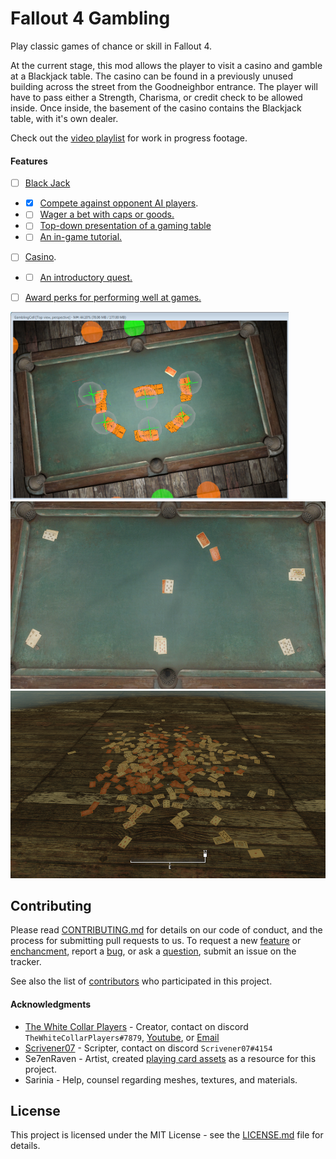 # Fallout 4 Gambling
Play classic games of chance or skill in Fallout 4.

At the current stage, this mod allows the player to visit a casino and gamble at a Blackjack table.
The casino can be found in a previously unused building across the street from the Goodneighbor entrance.
The player will have to pass either a Strength, Charisma, or credit check to be allowed inside.
Once inside, the basement of the casino contains the Blackjack table, with it's own dealer.

Check out the [video playlist](https://www.youtube.com/playlist?list=PLdEgiq4kaju0r1Zw4MTMmxLbc9ZQ1MOLJ) for work in progress footage.

#### Features
- [ ] [Black Jack](https://github.com/Scrivener07/FO4_Gambling/issues/13)
- - [x] [Compete against opponent AI players](https://github.com/Scrivener07/FO4_Gambling/issues/9).
- - [ ] [Wager a bet with caps or goods.](https://github.com/Scrivener07/FO4_Gambling/issues/6)
- - [ ] [Top-down presentation of a gaming table](https://github.com/Scrivener07/FO4_Gambling/issues/11)
- - [ ] [An in-game tutorial.](https://github.com/Scrivener07/FO4_Gambling/issues/15)
- [ ] [Casino](https://github.com/Scrivener07/FO4_Gambling/issues/1).
- - [ ] [An introductory quest.](https://github.com/Scrivener07/FO4_Gambling/issues/14)
- [ ] [Award perks for performing well at games.](https://github.com/Scrivener07/FO4_Gambling/issues/2)

<img src="Documents/Screenshot01.png" height="300">
<img src="Documents/Screenshot02.png" height="300">
<img src="Documents/Screenshot03.png" height="300">


## Contributing
Please read [CONTRIBUTING.md](CONTRIBUTING.md) for details on our code of conduct, and the process for submitting pull requests to us.
To request a new [feature](https://github.com/Scrivener07/FO4_Gambling/issues?q=is%3Aissue+is%3Aopen+label%3Afeature) or [enchancment](https://github.com/Scrivener07/FO4_Gambling/issues?q=is%3Aissue+is%3Aopen+label%3Aenhancement), report a [bug](https://github.com/Scrivener07/FO4_Gambling/issues?q=is%3Aissue+is%3Aopen+label%3Abug), or ask a [question](https://github.com/Scrivener07/FO4_Gambling/issues?q=is%3Aissue+is%3Aopen+label%3Aquestion), submit an issue on the tracker.

See also the list of [contributors](https://github.com/Scrivener07/FO4_Gambling/contributors) who participated in this project.

#### Acknowledgments
* [The White Collar Players](https://github.com/TheWhiteCollarPlayers) - Creator, contact on discord `TheWhiteCollarPlayers#7879`, [Youtube](https://www.youtube.com/channel/UCeJRP8IO7xhceM_xXrKxOcg), or [Email](mailto:twcpgaming@gmail.com)
* [Scrivener07](https://github.com/Scrivener07) - Scripter, contact on discord `Scrivener07#4154`
* Se7enRaven - Artist, created [playing card assets](http://www.nexusmods.com/fallout4/mods/23990/?) as a resource for this project.
* Sarinia - Help, counsel regarding meshes, textures, and materials.


## License
This project is licensed under the MIT License - see the [LICENSE.md](LICENSE.md) file for details.
